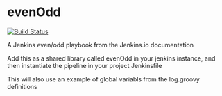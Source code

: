 # evenOdd
[![Build Status](http://localhost:8080/buildStatus/icon?job=library-from-github-pipeline)](http://localhost:8080/job/library-from-github-pipeline/)

A Jenkins even/odd playbook from the Jenkins.io documentation

Add this as a shared library called evenOdd in your jenkins
instance, and then instantiate the pipeline in your project Jenkinsfile

This will also use an example of global variabls from the log.groovy
definitions
